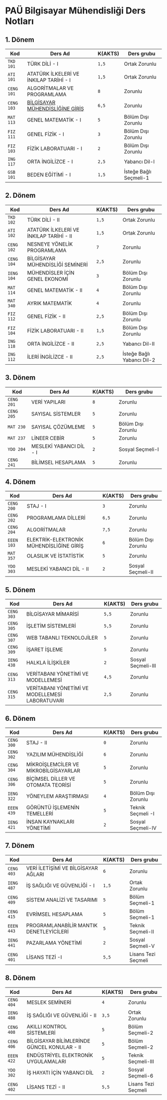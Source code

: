 # PAÜ Bilgisayar Mühendisliği Ders Notları

## 1. Dönem

| Kod        | Ders Ad                                | K(AKTS) | Ders grubu             |
| ---------- | -------------------------------------- | ------- | ---------------------- |
| `TKD 101`  | TÜRK DİLİ - I                          | `1,5`   | Ortak Zorunlu          |
| `ATI 101`  | ATATÜRK İLKELERİ VE İNKILAP TARİHİ - I | `1,5`   | Ortak Zorunlu          |
| `CENG 101` | ALGORİTMALAR VE PROGRAMLAMA            | `8  `   | Zorunlu                |
| `CENG 103` | [BİLGİSAYAR MÜHENDİSLİĞİNE GİRİŞ](dersler/donem-1/BİLGİSAYAR%20MÜHENDİSLİĞİNE%20GİRİŞ.md)        | `6,5`   | Zorunlu                |
| `MAT 113`  | GENEL MATEMATİK - I                    | `5  `   | Bölüm Dışı Zorunlu     |
| `FIZ 111`  | GENEL FİZİK - I                        | `3  `   | Bölüm Dışı Zorunlu     |
| `FIZ 103`  | FİZİK LABORATUARI - I                  | `2  `   | Bölüm Dışı Zorunlu     |
| `ING 117`  | ORTA İNGİLİZCE - I                     | `2,5`   | Yabancı Dil-I          |
| `GSB 101`  | BEDEN EĞİTİMİ - I                      | `1,5`   | İsteğe Bağlı Seçmeli-1 |

## 2. Dönem 

| Kod        | Ders Ad                                 | K(AKTS) | Ders grubu                 |
| ---------- | --------------------------------------- | ------- | -------------------------- |
| `TKD 102`  | TÜRK DİLİ - II                          | `1,5`   | Ortak Zorunlu              |
| `ATI 102`  | ATATÜRK İLKELERİ VE İNKILAP TARİHİ - II | `1,5`   | Ortak Zorunlu              |
| `CENG 102` | NESNEYE YÖNELİK PROGRAMLAMA             | `7  `   | Zorunlu                    |
| `CENG 104` | BİLGİSAYAR MÜHENDİSLİĞİ SEMİNERİ        | `2,5`   | Zorunlu                    |
| `IENG 104` | MÜHENDİSLER İÇİN GENEL EKONOMİ          | `3  `   | Bölüm Dışı Zorunlu         |
| `MAT 114`  | GENEL MATEMATİK - II                    | `4  `   | Bölüm Dışı Zorunlu         |
| `MAT 340`  | AYRIK MATEMATİK                         | `4  `   | Zorunlu                    |
| `FIZ 112`  | GENEL FİZİK - II                        | `2,5`   | Bölüm Dışı Zorunlu         |
| `FIZ 104`  | FİZİK LABORATUARI - II                  | `1,5`   | Bölüm Dışı Zorunlu         |
| `ING 118`  | ORTA İNGİLİZCE - II                     | `2,5`   | Yabancı Dil-II             |
| `ING 112`  | İLERİ İNGİLİZCE - II                    | `2,5`   | İsteğe Bağlı Yabancı Dil-2 |

## 3. Dönem

| Kod        | Ders Ad                 | K(AKTS) | Ders grubu         |
| ---------- | ----------------------- | ------- | ------------------ |
| `CENG 201` | VERİ YAPILARI           | `8`     | Zorunlu            |
| `CENG 205` | SAYISAL SİSTEMLER       | `5`     | Zorunlu            |
| `MAT 230`  | SAYISAL ÇÖZÜMLEME       | `5`     | Bölüm Dışı Zorunlu |
| `MAT 237`  | LİNEER CEBİR            | `5`     | Zorunlu            |
| `YDO 204`  | MESLEKİ YABANCI DİL - I | `2`     | Sosyal Seçmeli-I   |
| `CENG 241` | BİLİMSEL HESAPLAMA      | `5`     | Zorunlu            |

## 4. Dönem

| Kod        | Ders Ad                                  | K(AKTS) | Ders grubu         |
| ---------- | ---------------------------------------- | ------- | ------------------ |
| `CENG 200` | STAJ - I                                 | `3  `   | Zorunlu            |
| `CENG 202` | PROGRAMLAMA DİLLERİ                      | `6,5`   | Zorunlu            |
| `CENG 204` | ALGORİTMALAR                             | `7,5`   | Zorunlu            |
| `EEEN 103` | ELEKTRİK-ELEKTRONİK MÜHENDİSLİĞİNE GİRİŞ | `6  `   | Bölüm Dışı Zorunlu |
| `MAT 357`  | OLASILIK VE İSTATİSTİK                   | `5  `   | Zorunlu            |
| `YDO 303`  | MESLEKİ YABANCI DİL - II                 | `2  `   | Sosyal Seçmeli-II  |

## 5. Dönem

| Kod        | Ders Ad                                         | K(AKTS) | Ders grubu         |
| ---------- | ----------------------------------------------- | ------- | ------------------ |
| `CENG 303` | BİLGİSAYAR MİMARİSİ                             | `5,5`   | Zorunlu            |
| `CENG 305` | İŞLETİM SİSTEMLERİ                              | `5,5`   | Zorunlu            |
| `CENG 307` | WEB TABANLI TEKNOLOJİLER                        | `5  `   | Zorunlu            |
| `CENG 309` | İŞARET İŞLEME                                   | `5  `   | Zorunlu            |
| `IENG 438` | HALKLA İLİŞKİLER                                | `2  `   | Sosyal Seçmeli-III |
| `CENG 313` | VERİTABANI YÖNETİMİ VE MODELLEMESİ              | `4,5`   | Zorunlu            |
| `CENG 315` | VERİTABANI YÖNETİMİ VE MODELLEMESİ LABORATUVARI | `2,5`   | Zorunlu            |


## 6. Dönem

| Kod        | Ders Ad                               | K(AKTS) | Ders grubu         |
| ---------- | ------------------------------------- | ------- | ------------------ |
| `CENG 300` | STAJ - II                             | `0`     | Zorunlu            |
| `CENG 302` | YAZILIM MÜHENDİSLİĞİ                  | `6`     | Zorunlu            |
| `CENG 304` | MİKROİŞLEMCİLER VE MİKROBİLGİSAYARLAR | `5`     | Zorunlu            |
| `CENG 306` | BİÇİMSEL DİLLER VE OTOMATA TEORİSİ    | `5`     | Zorunlu            |
| `IENG 322` | YÖNEYLEM ARAŞTIRMASI                  | `4`     | Bölüm Dışı Zorunlu |
| `EEEN 439` | GÖRÜNTÜ İŞLEMENİN TEMELLERİ           | `5`     | Teknik Seçmeli -I  |
| `IENG 421` | İNSAN KAYNAKLARI YÖNETİMİ             | `2`     | Sosyal Seçmeli-IV  |


## 7. Dönem

| Kod        | Ders Ad                                 | K(AKTS) | Ders grubu          |
| ---------- | --------------------------------------- | ------- | ------------------- |
| `CENG 403` | VERİ İLETİŞİMİ VE BİLGİSAYAR AĞLARI     | `6  `   | Zorunlu             |
| `IENG 487` | İŞ SAĞLIĞI VE GÜVENLİĞİ - I             | `1,5`   | Ortak Zorunlu       |
| `CENG 409` | SİSTEM ANALİZİ VE TASARIMI              | `5  `   | Bölüm Seçmeli-1     |
| `CENG 415` | EVRİMSEL HESAPLAMA                      | `5  `   | Bölüm Seçmeli-1     |
| `EEEN 443` | PROGRAMLANABİLİR MANTIK DENETLEYİCİLERİ | `5  `   | Teknik Seçmeli-II   |
| `IENG 441` | PAZARLAMA YÖNETİMİ                      | `2  `   | Sosyal Seçmeli-V    |
| `CENG 401` | LİSANS TEZİ -I                          | `5,5`   | Lisans Tezi Seçmeli |

## 8. Dönem

| Kod        | Ders Ad                                     | K(AKTS) | Ders grubu          |
| ---------- | ------------------------------------------- | ------- | ------------------- |
| `CENG 404` | MESLEK SEMİNERİ                             | `4  `   | Zorunlu             |
| `IENG 488` | İŞ SAĞLIĞI VE GÜVENLİĞİ - II                | `3,5`   | Ortak Zorunlu       |
| `CENG 408` | AKILLI KONTROL SİSTEMLERİ                   | `5  `   | Bölüm Seçmeli-2     |
| `CENG 406` | BİLGİSAYAR BİLİMLERİNDE GÜNCEL KONULAR - II | `5  `   | Bölüm Seçmeli-2     |
| `EEEN 422` | ENDÜSTRİYEL ELEKTRONİK UYGULAMALARI         | `5  `   | Teknik Seçmeli-III  |
| `YDO 302`  | İŞ HAYATI İÇİN YABANCI DİL                  | `2  `   | Sosyal Seçmeli-6    |
| `CENG 402` | LİSANS TEZİ - II                            | `5,5`   | Lisans Tezi Seçmeli |

